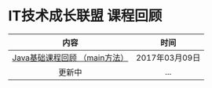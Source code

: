 # IT技术成长联盟 课程回顾

|内容|时间|
|:--:|:--:|
|[Java基础课程回顾 （main方法）](https://github.com/yikeshangshou/the_it_master_demos/wiki/Java基础课程回顾-main方法)|2017年03月09日|
|更新中|...|
